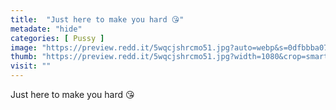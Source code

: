 ```yaml
---
title:  "Just here to make you hard 😘"
metadate: "hide"
categories: [ Pussy ]
image: "https://preview.redd.it/5wqcjshrcmo51.jpg?auto=webp&s=0dfbbba0785aa73222be1a2170558155fab73d68"
thumb: "https://preview.redd.it/5wqcjshrcmo51.jpg?width=1080&crop=smart&auto=webp&s=9e0f790ca3cdce5ad9e49d87fd51d8ae2b8d583a"
visit: ""
---
```

Just here to make you hard 😘
